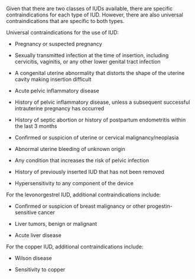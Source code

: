 Given that there are two classes of IUDs available, there are specific contraindications for each type of IUD. However, there are also universal contraindications that are specific to both types.

Universal contraindications for the use of IUD:

- Pregnancy or suspected pregnancy

- Sexually transmitted infection at the time of insertion, including cervicitis, vaginitis, or any other lower genital tract infection

- A congenital uterine abnormality that distorts the shape of the uterine cavity making insertion difficult

- Acute pelvic inflammatory disease

- History of pelvic inflammatory disease, unless a subsequent successful intrauterine pregnancy has occurred

- History of septic abortion or history of postpartum endometritis within the last 3 months

- Confirmed or suspicion of uterine or cervical malignancy/neoplasia

- Abnormal uterine bleeding of unknown origin

- Any condition that increases the risk of pelvic infection

- History of previously inserted IUD that has not been removed

- Hypersensitivity to any component of the device

For the levonorgestrel IUD, additional contraindications include:

- Confirmed or suspicion of breast malignancy or other progestin-sensitive cancer

- Liver tumors, benign or malignant

- Acute liver disease

For the copper IUD, additional contraindications include:

- Wilson disease

- Sensitivity to copper